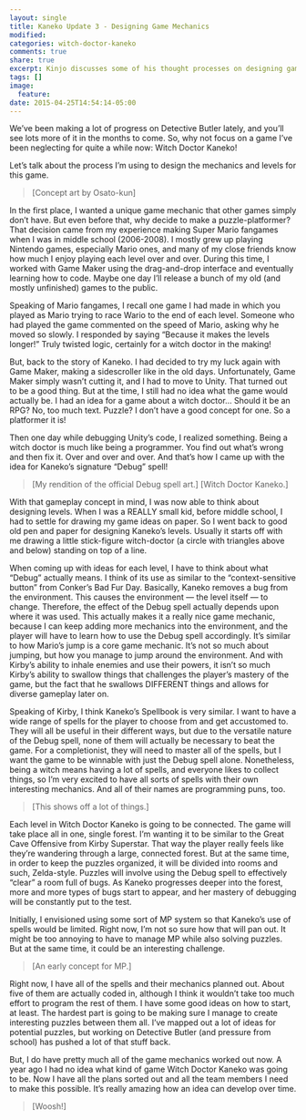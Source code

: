 ```yaml
---
layout: single
title: Kaneko Update 3 - Designing Game Mechanics
modified:
categories: witch-doctor-kaneko
comments: true
share: true
excerpt: Kinjo discusses some of his thought processes on designing games.
tags: []
image:
  feature:
date: 2015-04-25T14:54:14-05:00
---
```


We’ve been making a lot of progress on Detective Butler lately, and you’ll see lots more of it in the months to come. So, why not focus on a game I’ve been neglecting for quite a while now: Witch Doctor Kaneko!

Let’s talk about the process I’m using to design the mechanics and levels for this game.

> [Concept art by Osato-kun]

In the first place, I wanted a unique game mechanic that other games simply don’t have. But even before that, why decide to make a puzzle-platformer? That decision came from my experience making Super Mario fangames when I was in middle school (2006-2008). I mostly grew up playing Nintendo games, especially Mario ones, and many of my close friends know how much I enjoy playing each level over and over. During this time, I worked with Game Maker using the drag-and-drop interface and eventually learning how to code. Maybe one day I’ll release a bunch of my old (and mostly unfinished) games to the public.

Speaking of Mario fangames, I recall one game I had made in which you played as Mario trying to race Wario to the end of each level. Someone who had played the game commented on the speed of Mario, asking why he moved so slowly. I responded by saying “Because it makes the levels longer!” Truly twisted logic, certainly for a witch doctor in the making!

But, back to the story of Kaneko. I had decided to try my luck again with Game Maker, making a sidescroller like in the old days. Unfortunately, Game Maker simply wasn’t cutting it, and I had to move to Unity. That turned out to be a good thing. But at the time, I still had no idea what the game would actually be. I had an idea for a game about a witch doctor… Should it be an RPG? No, too much text. Puzzle? I don’t have a good concept for one. So a platformer it is!

Then one day while debugging Unity’s code, I realized something. Being a witch doctor is much like being a programmer. You find out what’s wrong and then fix it. Over and over and over. And that’s how I came up with the idea for Kaneko’s signature “Debug” spell!

> [My rendition of the official Debug spell art.] [Witch Doctor Kaneko.]

With that gameplay concept in mind, I was now able to think about designing levels. When I was a REALLY small kid, before middle school, I had to settle for drawing my game ideas on paper. So I went back to good old pen and paper for designing Kaneko’s levels. Usually it starts off with me drawing a little stick-figure witch-doctor (a circle with triangles above and below) standing on top of a line.

When coming up with ideas for each level, I have to think about what “Debug” actually means. I think of its use as similar to the “context-sensitive button” from Conker’s Bad Fur Day. Basically, Kaneko removes a bug from the environment. This causes the environment — the level itself — to change. Therefore, the effect of the Debug spell actually depends upon where it was used. This actually makes it a really nice game mechanic, because I can keep adding more mechanics into the environment, and the player will have to learn how to use the Debug spell accordingly. It’s similar to how Mario’s jump is a core game mechanic. It’s not so much about jumping, but how you manage to jump around the environment. And with Kirby’s ability to inhale enemies and use their powers, it isn’t so much Kirby’s ability to swallow things that challenges the player’s mastery of the game, but the fact that he swallows DIFFERENT things and allows for diverse gameplay later on.

Speaking of Kirby, I think Kaneko’s Spellbook is very similar. I want to have a wide range of spells for the player to choose from and get accustomed to. They will all be useful in their different ways, but due to the versatile nature of the Debug spell, none of them will actually be necessary to beat the game. For a completionist, they will need to master all of the spells, but I want the game to be winnable with just the Debug spell alone. Nonetheless, being a witch means having a lot of spells, and everyone likes to collect things, so I’m very excited to have all sorts of spells with their own interesting mechanics. And all of their names are programming puns, too.

> [This shows off a lot of things.]

Each level in Witch Doctor Kaneko is going to be connected. The game will take place all in one, single forest. I’m wanting it to be similar to the Great Cave Offensive from Kirby Superstar. That way the player really feels like they’re wandering through a large, connected forest. But at the same time, in order to keep the puzzles organized, it will be divided into rooms and such, Zelda-style. Puzzles will involve using the Debug spell to effectively “clear” a room full of bugs. As Kaneko progresses deeper into the forest, more and more types of bugs start to appear, and her mastery of debugging will be constantly put to the test.

Initially, I envisioned using some sort of MP system so that Kaneko’s use of spells would be limited. Right now, I’m not so sure how that will pan out. It might be too annoying to have to manage MP while also solving puzzles. But at the same time, it could be an interesting challenge.

> [An early concept for MP.]

Right now, I have all of the spells and their mechanics planned out. About five of them are actually coded in, although I think it wouldn’t take too much effort to program the rest of them. I have some good ideas on how to start, at least. The hardest part is going to be making sure I manage to create interesting puzzles between them all. I’ve mapped out a lot of ideas for potential puzzles, but working on Detective Butler (and pressure from school) has pushed a lot of that stuff back.

But, I do have pretty much all of the game mechanics worked out now. A year ago I had no idea what kind of game Witch Doctor Kaneko was going to be. Now I have all the plans sorted out and all the team members I need to make this possible. It’s really amazing how an idea can develop over time.

> [Woosh!]
